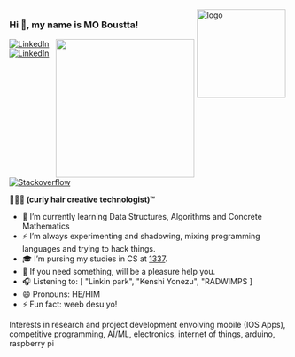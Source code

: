 <img src="https://github-readme-stats.vercel.app/api?username=changkun&show_icons=true" alt="logo" height="160" align="right" style="margin: 5px; margin-bottom: 20px;" />

### Hi 👋, my name is MO Boustta! 


<img align="right" width="250" src="https://raw.githubusercontent.com/ezefranca/ezefranca/master/octocat2.png"/>
</div>
<a href="https://twitter.com/boustta_mo" target="_blank"><img src="https://img.shields.io/badge/Twitter-%230077B5.svg?&style=flat-square&logo=twitter&logoColor=white" alt="LinkedIn"></a>
<a href="https://www.linkedin.com/in/mohammad-boustta-68b2a4191/" target="_blank"><img src="https://img.shields.io/badge/LinkedIn-%230077B5.svg?&style=flat-square&logo=linkedin&logoColor=white" alt="LinkedIn"></a>
<a href="https://stackoverflow.com/users/11226041" target="_blank"><img src="https://img.shields.io/badge/-Stackoverflow-4CA143?style=flat-square&logo=Stackoverflow&logoColor=white" alt="Stackoverflow"></a>
</div>

<b> 👨🏻‍🦱 (curly hair creative technologist)™ </b>

- 🌱 I’m currently learning Data Structures, Algorithms and Concrete Mathematics
- ⚡️  I’m always experimenting and shadowing, mixing programming languages and trying to hack things.
- 🎓 I’m pursing my studies in CS at [1337](https://1337.ma).
- 💬 If you need something, will be a pleasure help you.
- 🎧 Listening to: [ "Linkin park", "Kenshi Yonezu", "RADWIMPS ]
- 😄 Pronouns: HE/HIM
- ⚡ Fun fact: weeb desu yo!

Interests in research and project development envolving mobile (IOS Apps), competitive programming, AI/ML, electronics, internet of things, arduino, raspberry pi
